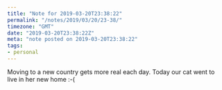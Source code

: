 ```yaml
---
title: "Note for 2019-03-20T23:38:22"
permalink: "/notes/2019/03/20/23-38/"
timezone: "GMT"
date: "2019-03-20T23:38:22Z"
meta: "note posted on 2019-03-20T23:38:22"
tags:
- personal
---
```

Moving to a new country gets more real each day. Today our cat went to live in her new home :-(
